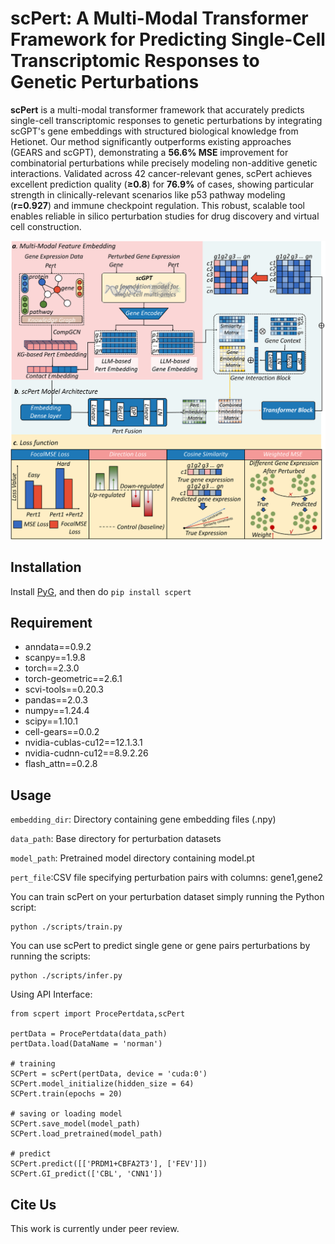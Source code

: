 # scPert: A Multi-Modal Transformer Framework for Predicting Single-Cell Transcriptomic Responses to Genetic Perturbations
**scPert** is a multi-modal transformer framework that accurately predicts single-cell transcriptomic responses to genetic perturbations by integrating scGPT's gene embeddings with structured biological knowledge from Hetionet. Our method significantly outperforms existing approaches (GEARS and scGPT), demonstrating a **56.6% MSE** improvement for combinatorial perturbations while precisely modeling non-additive genetic interactions. Validated across 42 cancer-relevant genes, scPert achieves excellent prediction quality (**≥0.8**) for **76.9%** of cases, showing particular strength in clinically-relevant scenarios like p53 pathway modeling (**r=0.927**) and immune checkpoint regulation. This robust, scalable tool enables reliable in silico perturbation studies for drug discovery and virtual cell construction.

![scPert Model](./img/ModelArchitecture.png)

## Installation
Install [PyG](https://pytorch-geometric.readthedocs.io/en/latest/notes/installation.html), and then do `pip install scpert`
## Requirement
- anndata==0.9.2
- scanpy==1.9.8
- torch==2.3.0
- torch-geometric==2.6.1
- scvi-tools==0.20.3
- pandas==2.0.3
- numpy==1.24.4
- scipy==1.10.1
- cell-gears==0.0.2
- nvidia-cublas-cu12==12.1.3.1
- nvidia-cudnn-cu12==8.9.2.26
- flash_attn==0.2.8
## Usage
`embedding_dir`: Directory containing gene embedding files (.npy)

`data_path`: Base directory for perturbation datasets

`model_path`: Pretrained model directory containing model.pt

`pert_file`:CSV file specifying perturbation pairs with columns: gene1,gene2

You can train scPert on your perturbation dataset simply running the Python script:
```
python ./scripts/train.py
```
You can use scPert to predict single gene or gene pairs perturbations by running the scripts:

``` 
python ./scripts/infer.py
```
Using API Interface:
```
from scpert import ProcePertdata,scPert

pertData = ProcePertdata(data_path)
pertData.load(DataName = 'norman')

# training
SCPert = scPert(pertData, device = 'cuda:0')
SCPert.model_initialize(hidden_size = 64)
SCPert.train(epochs = 20)

# saving or loading model
SCPert.save_model(model_path)
SCPert.load_pretrained(model_path)

# predict
SCPert.predict([['PRDM1+CBFA2T3'], ['FEV']])
SCPert.GI_predict(['CBL', 'CNN1'])
```
## Cite Us
This work is currently under peer review.
